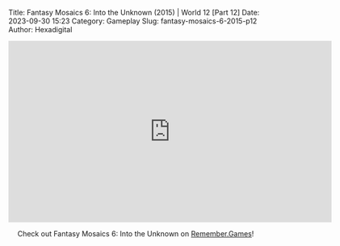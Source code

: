 Title: Fantasy Mosaics 6: Into the Unknown (2015) | World 12 [Part 12]
Date: 2023-09-30 15:23
Category: Gameplay
Slug: fantasy-mosaics-6-2015-p12
Author: Hexadigital

<center><iframe src="https://www.youtube.com/embed/AnTFNldgFao?feature=oembed" allow="accelerometer; autoplay; encrypted-media; gyroscope; picture-in-picture" width="640" height="360" frameborder="0"></iframe>

Check out Fantasy Mosaics 6: Into the Unknown on [Remember.Games](https://remember.games/game/6613/fantasy-mosaics-6-into-the-unknown/)!</center>